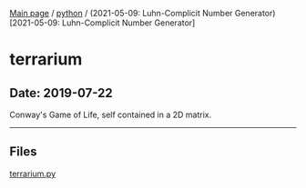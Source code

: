 [Main page](/) / [python](/python) / (2021-05-09: Luhn-Complicit Number Generator)[2021-05-09: Luhn-Complicit Number Generator]

# terrarium

## Date: 2019-07-22

Conway's Game of Life, self contained in a 2D matrix.

-----

## Files

[terrarium.py](terrarium.py)